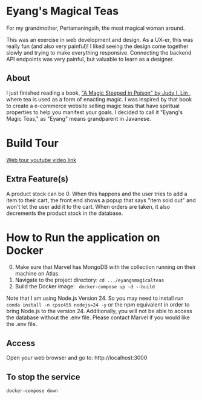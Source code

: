 
# Eyang's Magical Teas
For my grandmother, Pertamaningsih, the most magical woman around. 

This was an exercise in web development and design. As a UX-er, this was really fun (and also very painful)! I  liked seeing the design come together slowly and trying to make everything responsive. Connecting the backend API endpoints was very painful, but valuable to learn as a designer. 

## About
I just finished reading a book, ["A Magic Steeped in Poison" by Judy I. Lin ](https://www.goodreads.com/book/show/56978089-a-magic-steeped-in-poison), where tea is used as a form of enacting magic. I was inspired by that book to create a e-commerce website selling magic teas that have spiritual properties to help you manifest your goals. I decided to call it "Eyang's Magic Teas," as "Eyang" means grandparent in Javanese.

# Build Tour
[Web tour youtube video link](https://youtu.be/hvuWiTS8ehs)

## Extra Feature(s)
A product stock can be 0. When this happens and the user tries to add a item to their cart, the front end shows a popup that says "item sold out" and won't let the user add it to the cart. When orders are taken, it also decrements the product stock in the database. 

# How to Run the application on Docker
0. Make sure that Marvel has MongoDB with the collection running on their machine on Atlas.
1. Navigate to the project directory: `cd .../eyangsmagicalteas`
2. Build the Docker image: ` docker-compose up -d --build`

Note that I am using Node.js Version 24. So you may need to install run `conda install -n cpsc455 nodejs=24 -y` or the npm equivalent in order to bring Node.js to the version 24. Additionally, you will not be able to access the database without the .env file. Please contact Marvel if you would like the .env file. 

## Access
Open your web browser and go to: http://localhost:3000

## To stop the service
`docker-compose down`
